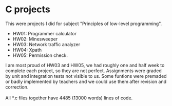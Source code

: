 # C projects

This were projects I did for subject "Principles of low-level programming".

<ul>
<li>HW01: Programmer calculator</li>
<li>HW02: Minesweeper</li>
<li>HW03: Network traffic analyzer</li>
<li>HW04: Xpath</li>
<li>HW05: Permission check.</li>
</ul>

I am most proud of HW03 and HW05, 
we had roughly one and half week to complete each project, so they are not perfect.
Assignments were graded by unit and integration tests not visible to us.
Some funtions were premaded or badly implemented by teachers and we could use them after revision and correction.
<br>
<br>
All \*.c files together have 4485 (13000 words) lines of code. 
